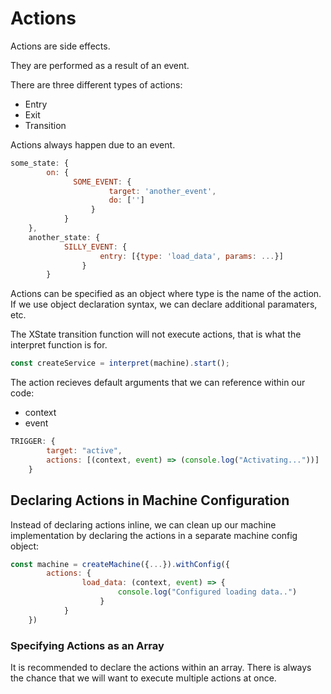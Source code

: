 # Actions

Actions are side effects.

They are performed as a result of an event.

There are three different types of actions:

- Entry
- Exit
- Transition

Actions always happen due to an event.

```javascript
some_state: {
        on: {
              SOME_EVENT: {
                      target: 'another_event',
                      do: ['']
                  }
            }
    },
    another_state: {
            SILLY_EVENT: {
                    entry: [{type: 'load_data', params: ...}]
                }
        }
```

Actions can be specified as an object where type is the name of the action. If we use object declaration syntax, we can declare additional paramaters, etc.

The XState transition function will not execute actions, that is what the interpret function is for.

```javascript
const createService = interpret(machine).start();
```

The action recieves default arguments that we can reference within our code:

- context
- event

```javascript
TRIGGER: {
        target: "active",
        actions: [(context, event) => (console.log("Activating..."))]
    }
```

## Declaring Actions in Machine Configuration

Instead of declaring actions inline, we can clean up our machine implementation by declaring the actions in a separate machine config object:

```javascript
const machine = createMachine({...}).withConfig({
        actions: {
                load_data: (context, event) => {
                        console.log("Configured loading data..")
                    }
            }
    })
```

### Specifying Actions as an Array

It is recommended to declare the actions within an array. There is always the chance that we will want to execute multiple actions at once.


